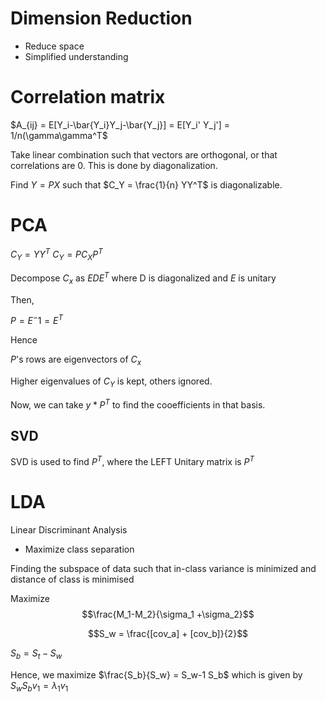 # Dimension Reduction

- Reduce space
- Simplified understanding

# Correlation matrix

$A_{ij} = E[Y_i-\bar{Y_i}Y_j-\bar{Y_j}] = E[Y_i' Y_j'] = 1/n(\gamma\gamma^T$

Take linear combination such that vectors are orthogonal, or that correlations are 0. This is done by diagonalization.

Find $Y  = PX$ such that $C_Y = \frac{1}{n} YY^T$ is diagonalizable.

# PCA

$C_Y = YY^T$
$C_Y = PC_XP^T$

Decompose $C_x$ as $EDE^T$ where D is diagonalized and $E$ is unitary

Then, 

$P=E^-1=E^T$

Hence

$P$'s rows are eigenvectors of $C_x$

Higher eigenvalues of $C_Y$ is kept, others ignored.

Now, we can take $y * P^T$ to find the cooefficients in that basis.


## SVD

SVD is used to find $P^T$, where the LEFT Unitary matrix is $P^T$

# LDA 

Linear Discriminant Analysis

- Maximize class separation

Finding the subspace of data such that in-class variance is minimized and distance of class is minimised

Maximize $$\frac{M_1-M_2}{\sigma_1 +\sigma_2}$$

$$S_w = \frac{[cov_a] + [cov_b]}{2}$$

$S_b = S_t - S_w$ 

Hence, we maximize $\frac{S_b}{S_w} = S_w-1 S_b$ which is given by $S_wS_bv_1 = \lambda_1 v_1$

